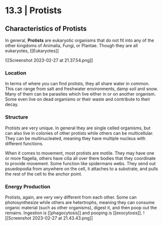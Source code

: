 # 13.3 | Protists

## Characteristics of Protists
In general, **Protists** are eukaryotic organisms that do not fit into any of the other kingdoms of Animalia, Fungi, or Plantae. Though they are all eukaryotes, [[Eukaryotes]] 

![[Screenshot 2023-02-27 at 21.37.54.png]]
### Location
In terms of where you can find protists, they all share water in common. This can range from salt and freshwater environments, damp soil and snow. Many of them can be parasites which live either in or on another organism. Some even live on dead organisms or their waste and contribute to their decay.

### Structure
Protists are very unique. In general they are single celled organisms, but can also live in colonies of other protists while others can be multicellular. They can be multinucleated, meaning they have multiple nucleus with different functions.

When it comes to movement, most protists are motile. They may have one or more flagella, others have cilia all over there bodies that they coordinate to provide movement. Some function like spidermans webs. They send out psuedopodia from anywhere on the cell, it attaches to a substrate, and pulls the rest of the cell to the anchor point.

### Energy Production
Protists, again, are very very different from each other. Some can photosynthesize while others are hetertrophs, meaning they can consume organic material (such as other organisms), digest it, and then poop out the remains. Ingestion is [[phagocytosis]] and pooping is [[exocytosis]].
![[Screenshot 2023-02-27 at 21.43.43.png]]
